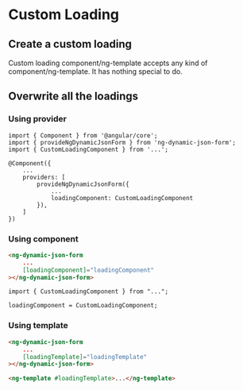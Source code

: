 # Custom Loading

## Create a custom loading

Custom loading component/ng-template accepts any kind of component/ng-template. It has nothing special to do.

## Overwrite all the loadings

### Using provider

```tsx
import { Component } from '@angular/core';
import { provideNgDynamicJsonForm } from 'ng-dynamic-json-form';
import { CustomLoadingComponent } from '...';

@Component({
	...
	providers: [
		provideNgDynamicJsonForm({
			...
			loadingComponent: CustomLoadingComponent
		}),
	]
})
```

### Using component

<doc-tab>
<doc-code name="HTML">

<!-- prettier-ignore -->
```html
<ng-dynamic-json-form
	...
	[loadingComponent]="loadingComponent"
></ng-dynamic-json-form>
```

</doc-code>

<doc-code name="TS">

```tsx
import { CustomLoadingComponent } from "...";

loadingComponent = CustomLoadingComponent;
```

</doc-code>
</doc-tab>

### Using template

<!-- prettier-ignore -->
```html
<ng-dynamic-json-form 
	... 
	[loadingTemplate]="loadingTemplate"
></ng-dynamic-json-form>

<ng-template #loadingTemplate>...</ng-template>
```
